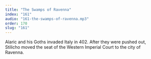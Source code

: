 ```yaml
---
title: "The Swamps of Ravenna"
index: "161"
audio: "161-the-swamps-of-ravenna.mp3"
order: 170
slug: "161"
---
```


Alaric and his Goths invaded Italy in 402\. After they were pushed out, Stilicho moved the seat of the Western Imperial Court to the city of Ravenna. 
